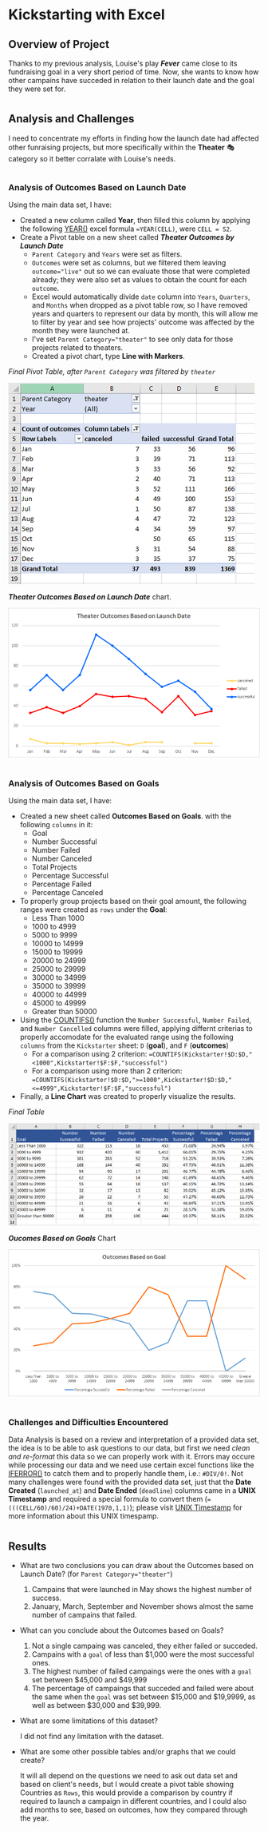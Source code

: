 # Kickstarting with Excel

## Overview of Project
Thanks to my previous analysis, Louise's play ***Fever*** came close to its fundraising goal in a very short period of time. Now, she wants to know how other campains have succeded in relation to their launch date and the goal they were set for.
#
## Analysis and Challenges
I need to concentrate my efforts in finding how the launch date had affected other funraising projects, but more specifically within the __Theater__ :performing_arts: category so it better corralate with Louise's needs.
#
### Analysis of Outcomes Based on Launch Date
Using the main data set, I have:
- Created a new column called __Year__, then filled this column by applying the following [YEAR()](https://support.microsoft.com/en-us/office/year-function-c64f017a-1354-490d-981f-578e8ec8d3b9) excel formula `=YEAR(CELL)`, were `CELL = S2`.
- Create a Pivot table on a new sheet called ***Theater Outcomes by Launch Date***
    - `Parent Category` and `Years` were set as filters.
    - `Outcomes` were set as columns, but we filtered them leaving `outcome="live"` out so we can evaluate those that were completed already; they were also set as values to obtain the count for each `outcome`.
    - Excel would automatically divide `date` column into `Years`, `Quarters`, and `Months` when dropped as a pivot table row, so I have removed years and quarters to represent our data by month, this will allow me to filter by year and see how projects' outcome was affected by the month they were launched at.
    - I've set `Parent Category="theater"` to see only data for those projects related to theaters.
    - Created a pivot chart, type __Line with Markers__.

*Final Pivot Table, after `Parent Category` was filtered by `theater`*

![The Pivot Table looks like this](/Resources/PivotTable.png)

***Theater Outcomes Based on Launch Date*** chart.

![Theater Outcomes Based on Launch Date Chart](/Resources/Theater_Outcomes_vs_Launch.png)
#
### Analysis of Outcomes Based on Goals
Using the main data set, I have:
- Created a new sheet called __Outcomes Based on Goals__. with the following `columns` in it:
    - Goal
    - Number Successful
    - Number Failed
    - Number Canceled
    - Total Projects
    - Percentage Successful
    - Percentage Failed
    - Percentage Canceled
- To properly group projects based on their goal amount, the following ranges were created as `rows` under the __Goal__:
    - Less Than 1000
    - 1000 to 4999
    - 5000 to 9999
    - 10000 to 14999
    - 15000 to 19999
    - 20000 to 24999
    - 25000 to 29999
    - 30000 to 34999
    - 35000 to 39999
    - 40000 to 44999
    - 45000 to 49999
    - Greater than 50000
- Using the [COUNTIFS()](https://support.microsoft.com/en-us/office/countifs-function-dda3dc6e-f74e-4aee-88bc-aa8c2a866842) function the `Number Successful`, `Number Failed`, and `Number Cancelled` columns were filled, applying differnt criterias to properly accomodate for the evaluated range using the following `columns` from the `Kickstarter` sheet: `D` (__goal__), and `F` (__outcomes__)
    - For a comparison using 2 criterion: `=COUNTIFS(Kickstarter!$D:$D,"<1000",Kickstarter!$F:$F,"successful")`
    - For a comparison using more than 2 criterion: `=COUNTIFS(Kickstarter!$D:$D,">=1000",Kickstarter!$D:$D,"<=4999",Kickstarter!$F:$F,"successful")`
- Finally, a __Line Chart__ was created to properly visualize the results.

*Final Table*

![Outcomes Based on Goals table](/Resources/Outcomes_Based_on_Goals_Table.png)


***Oucomes Based on Goals*** Chart

![Outcomes Based on Goals table](/Resources/Outcomes_vs_Goals.png)

#
### Challenges and Difficulties Encountered
Data Analysis is based on a review and interpretation of a provided data set, the idea is to be able to ask questions to our data, but first we need *clean and re-format* this data so we can properly work with it. Errors may occure while processing our data and we need use certain excel functions like the [IFERROR()](https://support.microsoft.com/en-us/office/iferror-function-c526fd07-caeb-47b8-8bb6-63f3e417f611) to catch them and to properly handle them, i.e.: `#DIV/0!`. Not many challenges were found with the provided data set, just that the __Date Created__ (`launched_at`) and __Date Ended__ (`deadline`) columns came in a __UNIX Timestamp__ and required a special formula to convert them (`=(((CELL/60)/60)/24)+DATE(1970,1,1)`); please visit [UNIX Timestamp](https://www.unixtimestamp.com/) for more information about this UNIX timespamp.
#
## Results

- What are two conclusions you can draw about the Outcomes based on Launch Date? (for `Parent Category="theater"`)

    1. Campains that were launched in May shows the highest number of success.
    2. January, March, September and November shows almost the same number of campains that failed.

- What can you conclude about the Outcomes based on Goals?

    1. Not a single campaing was canceled, they either failed or succeded.
    2. Campains with a `goal` of less than $1,000 were the most successful ones.
    3. The highest number of failed campaings were the ones with a `goal` set between $45,000 and $49,999
    4. The percentage of campaings that succeded and failed were about the same when the `goal` was set between $15,000 and $19,9999, as well as between $30,000 and $39,999.

- What are some limitations of this dataset?

    I did not find any limitation with the dataset.

- What are some other possible tables and/or graphs that we could create?

    It will all depend on the questions we need to ask out data set and based on client's needs, but I would create a pivot table showing Countries as `Rows`, this would provide a comparison by country if required to launch a campaign in different countries, and I could also add months to see, based on outcomes, how they compared through the year.

